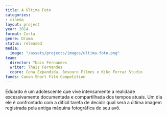 ```yaml
---
title: A Última Foto
categories:
- cinema
layout: project
year: 2014
format: Curta
genre: Drama
status: released
media:
  image: "/assets/projects/images/ultima-foto.png"
team:
  director: Thais Fernandes
  writer: Thais Fernandes
  copro: Cena Expandida, Besouro Filmes e Kiko Ferraz Studio
funds: Canon Short Film Competition
---
```


Eduardo é um adolescente que vive intensamente a realidade excessivamente documentada e compartilhada dos tempos atuais. Um dia ele é confrontado com a difícil tarefa de decidir qual será a última imagem registrada pela antiga máquina fotográfica de seu avô.
